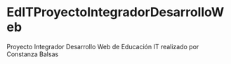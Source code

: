 # EdITProyectoIntegradorDesarrolloWeb
Proyecto Integrador Desarrollo Web de Educación IT realizado por Constanza Balsas
